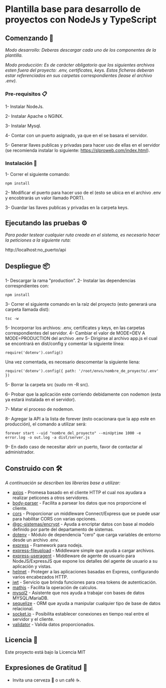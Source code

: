 # Plantilla base para desarrollo de proyectos con NodeJs y TypeScript

## Comenzando 🚀

_Modo desarrollo: Deberas descargar cada uno de los componentes de la plantilla._

_Modo producción: Es de carácter obligatorio que los siguientes archivos esten fuera del proyecto: .env, certificates, keys. Estos ficheros deberan estar referenciados en sus carpetas correspondientes (lease el archivo .env)._


### Pre-requisitos 📋

1- Instalar NodeJs.

2- Instalar Apache o NGINX.

3- Instalar Mysql.

4- Contar con un puerto asignado, ya que en el se basara el servidor.

5- Generar llaves publicas y privadas para hacer uso de ellas en el servidor (se recomienda instalar lo siguiente: https://slproweb.com/index.html).


### Instalación 🔧

1- Correr el siguiente comando:
```
npm install
```
2- Modificar el puerto para hacer uso de el (esto se ubica en el archivo .env y encobtrarás un valor llamado PORT).

3- Guardar las llaves publicas y privadas en la carpeta keys.

## Ejecutando las pruebas ⚙️

_Para poder testear cualquier ruta creada en el sistema, es necesario hacer la peticiones a la siguiente ruta:_

http://localhost:no_puerto/api

## Despliegue 📦

1- Descargar la rama "production".
2- Instalar las dependencias correspndientes con: 
```
npm install
```
3- Correr el siguiente comando en la raíz del proyecto (esto generará una carpeta llamada dist):
```
tsc -w
```
5- Incorporrar los archivos: .env, certificates y keys, en las carpetas correspondientes del servidor.
4- Cambiar el valor de MODE=DEV A MODE=PRODUCTION del archivo .env
5- Dirigirse al archivo app.js el cual se encontrará en dist/config y comentar la siguiente línea:
```
require('dotenv').config()
```
Una vez comentada, es necesario descomentar la siguiente líena: 
```
require('dotenv').config({ path: '/root/envs/nombre_de_proyecto/.env' })
```
5- Borrar la carpeta src (sudo rm -R src).

6- Probar que la aplicación este corriendo debidamente con nodemon (esta ya estará instalada en el servidor).

7- Matar el proceso de nodemon.

8- Agregar la API a la lista de forever (esto ocacionara que la app este en producción), el comando a utilizar será: 
```
forever start --uid "nombre_del_proyecto" --minUptime 1000 -e error.log -o out.log -a dist/server.js
```

9- En dado caso de necesitar abrir un puerto, favor de contactar al administrador.

## Construido con 🛠️

_A continuación se describen las librerías base a utilizar:_

* [axios](https://www.npmjs.com/package/axios) - Promesa basado en el cliente HTTP el cual nos ayudara a realizar peticones a otros servidores.
* [body-parser](https://www.npmjs.com/package/body-parser) - Facilita a parsear los datos que nos proporcione el cliente.
* [cors](https://www.npmjs.com/package/cors) -  Proporcionar un middleware Connect/Express que se puede usar para habilitar CORS con varias opciones.
* [@gc-sistemas/encrypt](https://github.com/GC-Sistemas/gs-encryption_node-library/packages) - Ayuda a encriptar datos con base al modelo definido por parte del departamento de sistemas.
* [dotenv](https://www.npmjs.com/package/body-parser) - Módulo de dependencia "cero" que carga variables de entorno desde un archivo .env.
* [express](https://www.npmjs.com/package/express) - Framework para nodejs.
* [express-fileupload](https://www.npmjs.com/package/express-fileupload) - Middleware simple que ayuda a cargar archivos.
* [express-useragent](https://www.npmjs.com/package/express-useragent) - Middleware de agente de usuario para NodeJS/ExpressJS que expone los detalles del agente de usuario a su aplicación y vistas.
* [helmet](https://www.npmjs.com/package/helmet) - Proteger a las aplicaciones basadas en Express, configurando varios encabezados HTTP.
* [jwt](https://www.npmjs.com/package/jsonwebtoken) - Servicio que brinda funciones para crea tokens de autenticación.
* [mathjs](https://www.npmjs.com/package/mathjs) - Facilita la operación de calculos.
* [mysql2](https://www.npmjs.com/package/mysql2) - Asistente que nos ayuda a trabajar con bases de datos MYSQL/MariaDB.
* [sequelize](https://www.npmjs.com/package/sequelize) - ORM que ayuda a manipular cualquier tipo de base de datos relacional.
* [socket.io](https://www.npmjs.com/package/socket.io) - Posibilita establecer conexiones en tiempo real entre el servidor y el cliente.
* [validator](https://www.npmjs.com/package/validator) - Valida datos proporcionados.


## Licencia 📄

Este proyecto está bajo la Licencia MIT

## Expresiones de Gratitud 🎁

* Invita una cerveza 🍺 o un café ☕.
